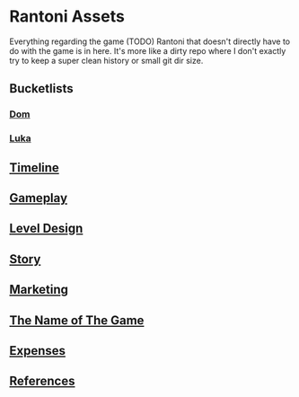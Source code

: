 # Rantoni Assets

Everything regarding the game (TODO) Rantoni that doesn't directly have to do with the game is in here. It's more like a dirty repo where I don't exactly try to keep a super clean history or small git dir size.

## Bucketlists

### [Dom](./docs/bucketlist-dimkoin.md)

### [Luka](./docs/bucketlist-luka.md)

## [Timeline](./docs/timeline.md)

## [Gameplay](./docs/gameplay.md)

## [Level Design](./docs/level-design.md)

## [Story](./docs/story.md)

## [Marketing](./docs/marketing.md)

## [The Name of The Game](./docs/game-name.md)

## [Expenses](./docs/expenses.md)

## [References](./docs/references.md)
